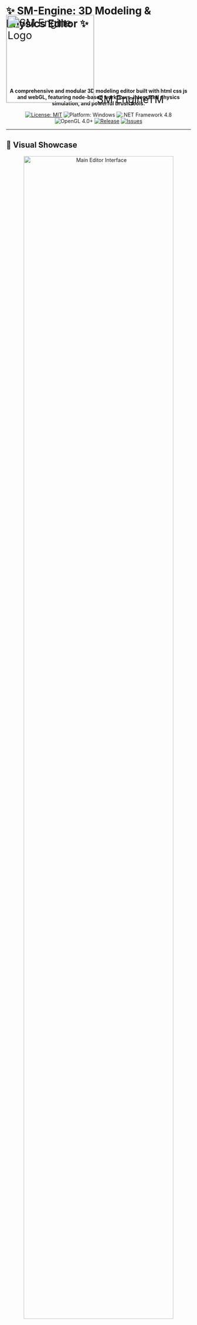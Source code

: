 # ✨ SM-Engine: 3D Modeling & Physics Editor ✨

<div class="logo" style="transform: scale(2); transform-origin: left center;">
    <img src="logo.svg" alt="SM Engine Logo" width="120" height="120" class="logo__icon">
    <span class="logo__text">SM Engine<span class="logo__text-pro">TM</span></span>
</div>

<p align="center">
  <strong>A comprehensive and modular 3D modeling editor built with html css js and webGL, featuring node-based workflows, integrated physics simulation, and powerful brush tools.</strong>
</p>

<p align="center">
  <a href="LICENSE"><img src="https://img.shields.io/badge/License-MIT-yellow.svg" alt="License: MIT"></a>
  <img src="https://img.shields.io/badge/Platform-Windows-informational" alt="Platform: Windows">
  <img src="https://img.shields.io/badge/.NET-4.8-blueviolet" alt=".NET Framework 4.8">
  <img src="https://img.shields.io/badge/OpenGL-4.0%2B-success" alt="OpenGL 4.0+">
  <a href="https://github.com/medelbou3/SM-Engine/releases"><img src="https://img.shields.io/github/v/release/medelbou3/SM-Engine?include_prereleases" alt="Release"></a>
  <a href="https://github.com/medelbou3/SM-Engine/issues"><img src="https://img.shields.io/github/issues/medelbou3/SM-Engine" alt="Issues"></a>
</p>

---

## 📸 Visual Showcase

<div align="center">
  <img src="screenshoots/Screenshot%20(93).png" alt="Main Editor Interface" width="90%">
    <img src="screenshoots/Screenshot%20(492).png" alt="Main Editor Interface" width="90%">
  <p><em>Main interface with the powerful Node Editor panel and 3D viewport</em></p>
</div>

<div align="center">
  <img src="screenshoots/Screenshot%20(92).png" alt="Physics Simulation" width="90%">
  <p><em>The integrated physics engine with real-time object interactions</em></p>
</div>

<div align="center">
  <img src="screenshoots/Screenshot%20(56).png" alt="Brush Modeling Tools" width="90%">
  <p><em>Brush Modeling panel with density controls and import options</em></p>
</div>

<div align="center">
  <img src="screenshoots/sculpting&modeling.png" alt="Brush Modeling Tools" width="90%">
  <img src="screenshoots/modeling.png" alt="Brush Modeling Tools" width="90%">
  <img src="screenshoots/Screenshot (494).png" alt="Brush Modeling Tools" width="90%">
  <p><em>Modeling and sculpting tools in real time</em></p>
</div>

<div align="center">
  <img src="screenshoots/Screenshot (390).png" alt="code editor" width="90%">
  <p><em>Create anything you want using html css and js</em></p>
</div>

<div align="center">
  <h2>Architecture Tools</h2>
  <h3>Wall Tools</h3>
  <img src="screenshoots/wall-preview.png" alt="line preview" width="90%">
  <img src="screenshoots/confirm-wall-placement1.png" alt="wall added" width="90%">
  <img src="screenshoots/confirm-wall-placement2.png" alt="wall added-select" width="90%">
  <h3>Windows and doors tools</h3>
  <img src="screenshoots/window-placement-preview.png" alt="box preview" width="90%">
  <img src="screenshoots/Screenshot (334).png" alt="box preview" width="90%">
  <img src="screenshoots/Screenshot (335).png" alt="box preview" width="90%">
  <p><em>Architecture Tools Wall to build what you need</em></p>
  
</div>

<div align="center">
  <img src="screenshoots/Screenshot%20(91).png" alt="Editor Workspace" width="90%">
  <p><em>Workspace overview with Scene Hierarchy and Asset Management</em></p>
</div>

<div align="center">
  <img src="screenshoots/Screenshot%20(54).png" alt="3D Viewport" width="90%">
  <p><em>High-fidelity rendering in the 3D viewport</em></p>
</div>

<div align="center">
  <h2>Sound Editor</h2>
  <img src="screenshoots/Screenshot (496).png" alt="box preview" width="90%">
  <p><em>Sound and music editor</em></p>
</div>
---

## 🌟 Core Features

### 🎨 Brush Modeling Suite
- **Intuitive Sculpting Tools:** Draw, Smooth, Inflate, Flatten, Pinch, and Crease tools for precise mesh manipulation
- **Dynamic Parameters:** Adjustable brush size, strength, density and falloff for complete control
- **Reference Support:** Directly upload and use reference models as sculpting guides
- **Seamless Import:** Drag-and-drop support for base meshes via the integrated file browser

### 🔗 Visual Node Editor
- **Graphical Programming:** Design complex materials, shaders, and procedural geometry without writing code
- **Real-time Preview:** Instant visual feedback as you connect and modify nodes
- **Extensible Architecture:** Create and share custom node types with the SM-Engine community
- **Template Library:** Pre-built node graphs for common materials and effects

### ⚙️ Integrated Physics Engine
- **Multiple Simulation Environments:** Set up and switch between different physics scenarios
- **Comprehensive Dynamics:** Simulate rigid bodies, soft bodies, cloth, and fluid interactions
- **Advanced Controls:** Configure gravity, friction, restitution, and collision properties
- **Constraints System:** Create joints, hinges, springs, and mechanical linkages

### 🖼️ Advanced Viewport
- **High-Performance Rendering:**webGL powered visualization with PBR materials
- **Multiple View Modes:** Orthographic (Top, Front, Side) and Perspective cameras with customizable settings
- **Real-time Analytics:** Monitor FPS, draw calls, polygon count, and memory usage
- **Transformation Tools:** Intuitive gizmos for precise object manipulation (Translate, Rotate, Scale)

### 📂 Robust Workflow & I/O
- **Non-destructive Editing:** Comprehensive Undo/Redo system with history browser
- **Organized Scene Management:** Hierarchical scene structure with nested object support
- **Asset Management:** Dedicated panel for importing, organizing, and applying materials and models
- **File Format Support:** Import/export for industry-standard formats (.obj, .fbx, .stl, .dae, .gltf)
- **Session Recording:** Capture your workflow for tutorials or time-lapse demonstrations

---

## 🛠️ Technology Stack

SM-Engine is built on modern and reliable technologies:

## 🖥 Language
- **JavaScript (ES6+)**
  - Runs natively in the browser
  - Ideal for real-time interactive applications

## 🧱 Graphics API
- **[Three.js](https://threejs.org/)**  
  - Built on top of WebGL
  - Simplifies 3D rendering, lighting, materials, and cameras

## 🖼 GUI Framework
- **[dat.GUI](https://github.com/dataarts/dat.gui)** or **[Tweakpane](https://cocopon.github.io/tweakpane/)**
  - Lightweight GUI for real-time controls and debugging
- **Optional (Advanced UI):**
  - **[React.js](https://reactjs.org/)** or **[Vue.js](https://vuejs.org/)** for component-based UIs

## 🎮 Physics Engine
- **[Ammo.js](https://github.com/kripken/ammo.js)**
  - Port of Bullet Physics to JavaScript/WebAssembly
- **Alternative: [Cannon-es](https://github.com/pmndrs/cannon-es)**
  - Easier to use, great for games and simulations

## 🧳 Asset Processing (3D Models)
- **[Three.js Loaders](https://threejs.org/docs/#examples/en/loaders/GLTFLoader)**
  - Use `GLTFLoader`, `FBXLoader`, `OBJLoader` for importing models
- **Recommended format: GLTF/GLB**
  - Optimized for web performance
- **Tools:** Blender, glTF-Pipeline for converting and optimizing assets

## ✨ Shader System
- **Custom GLSL Shaders**
  - Use `ShaderMaterial` or `RawShaderMaterial` in Three.js
- **Hot Reloading:**
  - Implement with `fetch()` + `ShaderMaterial.needsUpdate = true`
  - Use **Vite** or **Webpack** with file watching for live shader reloading
---

## 🧩 Optional Tools for Development

### 🔧 Dev Environment
- **[Vite](https://vitejs.dev/)** or **[Parcel](https://parceljs.org/)** for bundling and fast dev server

### 🎨 Post-Processing
- Use `EffectComposer` with `ShaderPass`, `BloomPass`, etc. for advanced visual effects

### 🔍 Scene Graph Inspector
- Built-in **[Three.js Editor](https://threejs.org/editor/)** or custom developer tools

---


---

## 📐 Interface Overview

SM-Engine features a customizable, panel-based interface designed for productivity:

```plaintext
+---------------------------------------------------------------+
| Main Toolbar (File, Edit, Assets, Export, View, Help...)      |
+--------------------------+------------------------------------+
| Hierarchy / Scene        |                                    |
|   - Physics Environments |         3D Viewport                |
|   - Objects              |         (Main Work Area)           |
|   - Cameras (Ortho/Persp)|                                    |
|   - Node Graphs          |                                    |
+--------------------------+------------------------------------+
| Assets Panel /           | Inspector / Properties Panel       |
| Brush Settings /         |   - Object Transform               |
| Node Editor              |   - Component Details (Physics,    |
| (Context Dependent)      |     Materials, Scripts...)         |
|                          |   - Brush Parameters               |
+--------------------------+------------------------------------+
| Status Bar / Output (FPS, Object Count, Recording Status)     |
+---------------------------------------------------------------+
```

- **Top:** Main menu and toolbar for global actions
- **Left:** Hierarchical organization of scene elements
- **Center:** Interactive 3D viewport with customizable display settings
- **Right:** Properties and settings for selected objects or tools
- **Bottom:** Real-time performance metrics and application status

---

## 🚀 Quick Start Guide

Get up and running with SM-Engine in just a few steps:

1. **Launch the Editor:**
   - Run `SM-Engine.exe` after installation

2. **Create a New Project:**
   - Select `File > New Project` or use the startup screen
   - Choose a template or start with an empty scene

3. **Add Elements:**
   - Create primitives via `Create > Primitive` in the main menu
   - Import models using `File > Import` or drag files into the viewport
   - Set up a physics environment through the Physics menu

4. **Sculpt & Model:**
   - Select the Brush tool from the toolbar
   - Adjust brush settings in the Context Panel
   - Left-click and drag on meshes to sculpt

5. **Create Materials:**
   - Open the Node Editor from the Context Panel
   - Create a new material graph
   - Connect nodes to build your material
   - Apply to objects via drag-and-drop

6. **Set Up Physics:**
   - Select an object and enable physics in the Inspector
   - Adjust mass, friction, and other properties
   - Click the Play button to start simulation

7. **Navigation Controls:**
   - Orbit: Alt + Left Mouse Button
   - Pan: Alt + Middle Mouse Button
   - Zoom: Mouse Wheel or Alt + Right Mouse Button
   - Focus on object: F key (with object selected)

---

## 🔧 System Requirements

| Component | Minimum | Recommended |
|-----------|---------|-------------|
| OS | Windows 10 (64-bit) | Windows 11 or Windows 10 (latest) |
| Processor | Intel Core i5 / AMD Ryzen 5 | Intel Core i7 / AMD Ryzen 7 or better |
| Memory | 8 GB RAM | 16 GB RAM or more |
| Graphics | DirectX 11 / OpenGL 4.0 GPU | NVIDIA GTX 1660 / AMD RX 5600 or better |
| VRAM | 2 GB | 6 GB or more |
| Storage | 2 GB available space | 5 GB on SSD |
| Display | 1920×1080 resolution | 2560×1440 or higher |
| Input | Keyboard and mouse | + Graphics tablet for sculpting |
| Software | .NET Framework 4.8 | .NET Framework 4.8 |

---

## 💾 Installation & Running

### Option 1: Using the Installer (Recommended)

1. Download the latest installer from the [Releases Page](https://github.com/medelbou3/SM-Engine/releases)
2. Run the `SM-Engine-Setup.exe` file
3. Follow the installation wizard instructions
4. Launch SM-Engine from the desktop shortcut or Start menu

### Option 2: Portable Version

1. Download the portable .zip file from the [Releases Page](https://github.com/medelbou3/SM-Engine/releases)
2. Extract all contents to a folder of your choice
3. Run `SM-Engine.exe` from the extracted folder
4. Note: .NET Framework 4.8 must be installed on your system

### Option 3: Building from Source

1. **Clone the Repository:**
   ```bash
   git clone https://github.com/medelbou3/SM-Engine.git
   cd SM-Engine
   ```

2. **Prerequisites:**
   - Visual Studio 2022 with ".NET desktop development" workload
   - .NET Framework 4.8 SDK
   - OpenTK NuGet package (automatically restored)
   - BulletSharp NuGet package (automatically restored)

3. **Build the Project:**
   - Open `SM-Engine.sln` in Visual Studio
   - Select Build > Build Solution (or press Ctrl+Shift+B)
   - Select the desired configuration (Debug/Release)

4. **Run the Editor:**
   - Press F5 in Visual Studio to run with debugging
   - Or navigate to `bin/Release` and run `SM-Engine.exe`

---

## 🤝 Contributing

We welcome contributions to SM-Engine! Here's how you can help:

1. **Report Issues:** Found a bug or have a suggestion? Open an issue on our [Issue Tracker](https://github.com/medelbou3/SM-Engine/issues)

2. **Contribute Code:**
   - Fork the repository
   - Create a feature branch (`git checkout -b feature/amazing-feature`)
   - Commit your changes (`git commit -m 'Add: Implement amazing feature'`)
   - Push to your branch (`git push origin feature/amazing-feature`)
   - Open a Pull Request

3. **Documentation:** Help improve our docs, tutorials, or this README

4. **Testing:** Try new features and provide feedback

See [CONTRIBUTING.md](CONTRIBUTING.md) for detailed contribution guidelines.

---

## 🛣️ Roadmap

Our development roadmap for upcoming versions:

### Short-term (v1.x)
- Advanced material node library expansion
- Texture painting and UV editing tools
- Animation keyframing system
- Improved documentation and tutorials

### Mid-term (v2.x)
- Scripting support via C# API
- Plugin architecture for extensibility
- Terrain generation and editing tools
- Advanced rendering features (volumetrics, GI)

### Long-term (v3.x)
- Real-time collaboration features
- Virtual reality sculpting mode
- AI-assisted modeling tools
- Mobile companion app

---

## 📜 License

SM-Engine is distributed under the MIT License. See the [LICENSE](LICENSE) file for full details.

---

## 🙏 Acknowledgements

- [OpenTK](https://opentk.net/) for the OpenGL wrapper
- [BulletSharp](https://github.com/AndresTraks/BulletSharp) for physics simulation
- [Assimp.Net](https://bitbucket.org/Starnick/assimpnet) for 3D model importing
- [Icons8](https://icons8.com/) for UI icons
- All our contributors and community members

---

<p align="center">
  <a href="https://github.com/medelbou3/SM-Engine">GitHub</a> •
  <a href="https://github.com/medelbou3/SM-Engine/wiki">Documentation</a> •
  <a href="https://github.com/medelbou3/SM-Engine/discussions">Community</a> •
  <a href="https://github.com/medelbou3/SM-Engine/issues">Issues</a>
</p>
